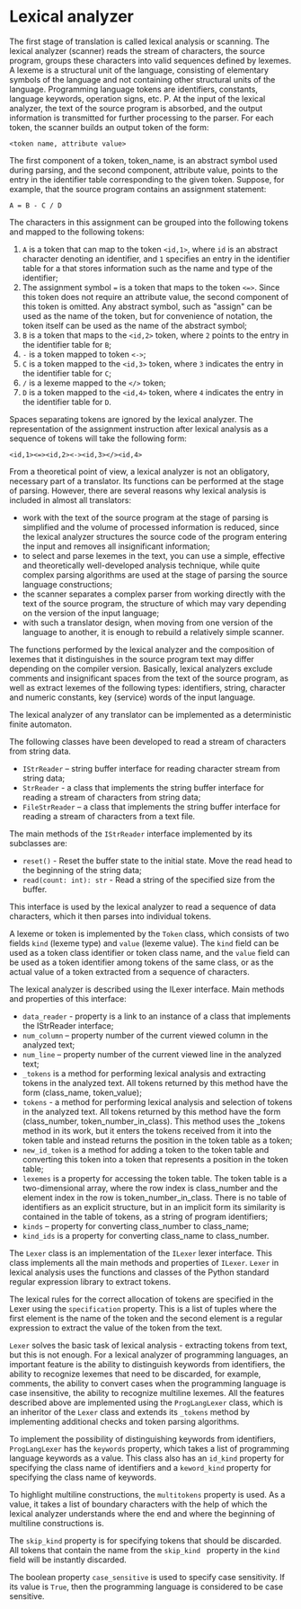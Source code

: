 # Lexical analyzer

The first stage of translation is called lexical analysis or scanning. The lexical analyzer (scanner) reads the stream of characters, the source program, groups these characters into valid sequences defined by lexemes.
A lexeme is a structural unit of the language, consisting of elementary symbols of the language and not containing other structural units of the language. Programming language tokens are identifiers, constants, language keywords, operation signs, etc. P.
At the input of the lexical analyzer, the text of the source program is absorbed, and the output information is transmitted for further processing to the parser. For each token, the scanner builds an output token of the form:

`<token name, attribute value>`

The first component of a token, token_name, is an abstract symbol used during parsing, and the second component, attribute value, points to the entry in the identifier table corresponding to the given token.
Suppose, for example, that the source program contains an assignment statement:

`A = B - C / D`

The characters in this assignment can be grouped into the following tokens and mapped to the following tokens:

1. `A` is a token that can map to the token `<id,1>`, where `id` is an abstract character denoting an identifier, and `1` specifies an entry in the identifier table for a that stores information such as the name and type of the identifier;
1. The assignment symbol `=` is a token that maps to the token `<=>`. Since this token does not require an attribute value, the second component of this token is omitted. Any abstract symbol, such as "assign" can be used as the name of the token, but for convenience of notation, the token itself can be used as the name of the abstract symbol;
1. `B` is a token that maps to the `<id,2>` token, where `2` points to the entry in the identifier table for `B`;
1. `-` is a token mapped to token `<->`;
1. `C` is a token mapped to the `<id,3>` token, where `3` indicates the entry in the identifier table for `C`;
1. `/` is a lexeme mapped to the `</>` token;
1. `D` is a token mapped to the `<id,4>` token, where `4` indicates the entry in the identifier table for `D`.

Spaces separating tokens are ignored by the lexical analyzer.
The representation of the assignment instruction after lexical analysis as a sequence of tokens will take the following form:

`<id,1><=><id,2><-><id,3></><id,4>`

From a theoretical point of view, a lexical analyzer is not an obligatory, necessary part of a translator. Its functions can be performed at the stage of parsing. However, there are several reasons why lexical analysis is included in almost all translators:
- work with the text of the source program at the stage of parsing is simplified and the volume of processed information is reduced, since the lexical analyzer structures the source code of the program entering the input and removes all insignificant information;
- to select and parse lexemes in the text, you can use a simple, effective and theoretically well-developed analysis technique, while quite complex parsing algorithms are used at the stage of parsing the source language constructions;
- the scanner separates a complex parser from working directly with the text of the source program, the structure of which may vary depending on the version of the input language;
- with such a translator design, when moving from one version of the language to another, it is enough to rebuild a relatively simple scanner.

The functions performed by the lexical analyzer and the composition of lexemes that it distinguishes in the source program text may differ depending on the compiler version. Basically, lexical analyzers exclude comments and insignificant spaces from the text of the source program, as well as extract lexemes of the following types: identifiers, string, character and numeric constants, key (service) words of the input language.

The lexical analyzer of any translator can be implemented as a deterministic finite automaton.

The following classes have been developed to read a stream of characters from string data.

- `IStrReader` – string buffer interface for reading character stream from string data;
- `StrReader` - a class that implements the string buffer interface for reading a stream of characters from string data;
- `FileStrReader` – a class that implements the string buffer interface for reading a stream of characters from a text file.

The main methods of the `IStrReader` interface implemented by its subclasses are:
- `reset()` - Reset the buffer state to the initial state. Move the read head to the beginning of the string data;
- `read(count: int): str` - Read a string of the specified size from the buffer.

This interface is used by the lexical analyzer to read a sequence of data characters, which it then parses into individual tokens.

A lexeme or token is implemented by the `Token` class, which consists of two fields `kind` (lexeme type) and `value` (lexeme value). The `kind` field can be used as a token class identifier or token class name, and the `value` field can be used as a token identifier among tokens of the same class, or as the actual value of a token extracted from a sequence of characters.

The lexical analyzer is described using the ILexer interface. Main methods and properties of this interface:

* `data_reader` - property is a link to an instance of a class that implements the IStrReader interface;
* `num_column` – property number of the current viewed column in the analyzed text;
* `num_line` – property number of the current viewed line in the analyzed text;
* `_tokens` is a method for performing lexical analysis and extracting tokens in the analyzed text. All tokens returned by this method have the form (class_name, token_value);
* `tokens` - a method for performing lexical analysis and selection of tokens in the analyzed text. All tokens returned by this method have the form (class_number, token_number_in_class). 
This method uses the _tokens method in its work, but it enters the tokens received from it into the token table and instead returns the position in the token table as a token;
* `new_id_token` is a method for adding a token to the token table and converting this token into a token that represents a position in the token table;
* `lexemes` is a property for accessing the token table. The token table is a two-dimensional array, where the row index is class_number and the element index in the row is token_number_in_class. There is no table of identifiers as an explicit structure, but in an implicit form its similarity is contained in the table of tokens, as a string of program identifiers;
* `kinds` – property for converting class_number to class_name;
* `kind_ids` is a property for converting class_name to class_number.

The `Lexer` class is an implementation of the `ILexer` lexer interface. This class implements all the main methods and properties of `ILexer`. `Lexer` in lexical analysis uses the functions and classes of the Python standard regular expression library to extract tokens.

The lexical rules for the correct allocation of tokens are specified in the Lexer using the `specification` property. This is a list of tuples where the first element is the name of the token and the second element is a regular expression to extract the value of the token from the text.

`Lexer` solves the basic task of lexical analysis - extracting tokens from text, but this is not enough. For a lexical analyzer of programming languages, an important feature is the ability to distinguish keywords from identifiers, the ability to recognize lexemes that need to be discarded, for example, comments, the ability to convert cases when the programming language is case insensitive, the ability to recognize multiline lexemes. All the features described above are implemented using the `ProgLangLexer` class, which is an inheritor of the `Lexer` class and extends its `_tokens` method by implementing additional checks and token parsing algorithms.

To implement the possibility of distinguishing keywords from identifiers, `ProgLangLexer` has the `keywords` property, which takes a list of programming language keywords as a value. This class also has an `id_kind` property for specifying the class name of identifiers and a `keword_kind` property for specifying the class name of keywords.

To highlight multiline constructions, the `multitokens` property is used. As a value, it takes a list of boundary characters with the help of which the lexical analyzer understands where the end and where the beginning of multiline constructions is.

The `skip_kind` property is for specifying tokens that should be discarded. All tokens that contain the name from the `skip_kind ` property in the `kind` field will be instantly discarded.

The boolean property `case_sensitive` is used to specify case sensitivity. If its value is `True`, then the programming language is considered to be case sensitive.